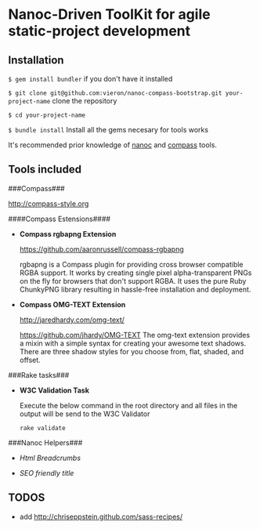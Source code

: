 Nanoc-Driven ToolKit for agile static-project development
=========================================================

Installation
-----------

`$ gem install bundler` if you don't have it installed

`$ git clone git@github.com:vieron/nanoc-compass-bootstrap.git your-project-name` clone the repository

`$ cd your-project-name`

`$ bundle install` Install all the gems necesary for tools works

It's recommended prior knowledge of [nanoc](http://nanoc.stoneship.org/) and [compass](http://compass-style.org/) tools.



Tools included
-------------

###Compass###

  http://compass-style.org


####Compass Estensions####
  
- **Compass rgbapng Extension**

  https://github.com/aaronrussell/compass-rgbapng
  
  rgbapng is a Compass plugin for providing cross browser compatible RGBA support. It works by creating     single pixel alpha-transparent PNGs on the fly for browsers that don't support RGBA. It uses the pure Ruby ChunkyPNG library resulting in hassle-free installation and deployment.

- **Compass OMG-TEXT Extension**

  http://jaredhardy.com/omg-text/
  
  https://github.com/jhardy/OMG-TEXT
  The omg-text extension provides a mixin with a simple syntax for creating your awesome text shadows. There are three shadow styles for you choose from, flat, shaded, and offset.


###Rake tasks###

- **W3C Validation Task**

  Execute the below command in the root directory and all files in the output will be send to the W3C Validator
  
  `rake validate`
  
  
###Nanoc Helpers###

- *Html Breadcrumbs*

- *SEO friendly title*
   

  


TODOS
-----------

- add http://chriseppstein.github.com/sass-recipes/